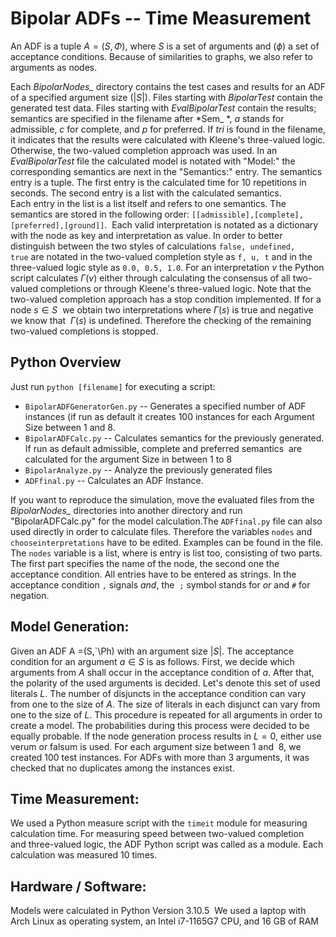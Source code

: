 # Bipolar ADFs -- Time Measurement

An ADF is a tuple $A=(S,\Phi)$, where $S$ is a set of arguments and ($\phi$) a set of acceptance conditions. Because of similarities to graphs, we also refer to arguments as nodes.

Each *BipolarNodes_* directory contains the test cases and results for an ADF of a specified argument size ($|S|$). 
Files starting with *BipolarTest* contain the generated test data. 
Files starting with *EvalBipolarTest* contain the results; semantics are specified in the filename after *Sem_ *, *a* stands for admissible, *c* for complete, and *p* for preferred.
If *tri* is found in the filename, it indicates that the results were calculated with Kleene's three-valued logic. Otherwise, the two-valued completion approach was used.
In an *EvalBipolarTest* file the calculated model is notated with "Model:" the corresponding semantics are next in the "Semantics:" entry. The semantics entry is a tuple. The first entry is the calculated time for 10 repetitions in seconds. The second entry is a list with the calculated semantics. Each entry in the list is a list itself and refers to one semantics. The semantics are stored in the following order: `[[admissible],[complete],[preferred],[ground]]`.  Each valid interpretation is notated as a dictionary with the node as key and interpretation as value. In order to better distinguish between the two styles of calculations `false, undefined, true` are notated in the two-valued completion style as `f, u, t` and in the three-valued logic style as `0.0, 0.5, 1.0`.
For an interpretation $v$ the Python script calculates $\Gamma(v)$ either through calculating the consensus of all two-valued completions or through Kleene's three-valued logic.
Note that the two-valued completion approach has a stop condition implemented. If for a node $s \in S$  we obtain two interpretations where $\Gamma(s)$ is true and negative we know that  $\Gamma(s)$ is undefined. Therefore the checking of the remaining two-valued completions is stopped. 
 
## Python Overview
Just run `python [filename]` for executing a script:

- `BipolarADFGeneratorGen.py` -- Generates a specified number of ADF instances (if run as default it creates 100 instances for each Argument Size between 1 and 8.
- `BipolarADFCalc.py` -- Calculates semantics for the previously generated. If run as default admissible, complete and preferred semantics  are calculated for the argument Size in between $1$ to $8$
- `BipolarAnalyze.py` -- Analyze the previously generated files
- `ADFfinal.py` -- Calculates an ADF Instance. 

If you want to reproduce the simulation, move the evaluated files from the *BipolarNodes_* directories into another directory and run "BipolarADFCalc.py" for the model calculation.The `ADFfinal.py` file can also used directly in order to calculate files. Therefore the variables `nodes` and `chooseinterpretations` have to be edited. Examples can be found in the file. The `nodes` variable is a list, where is entry is list too, consisting of two parts. The first part specifies the name of the node, the second one the acceptance condition. All entries have to be entered as strings. In the acceptance condition `,` signals *and*, the  `;` symbol stands for *or* and `#` for negation.    

## Model Generation: 
Given an ADF A =(S,`\Ph) with an argument size $|S|$. The acceptance condition for an argument $a \in S$ is as follows. First, we decide which arguments from $A$ shall occur in the acceptance condition of $a$. After that, the polarity of the used arguments is decided. Let's denote this set of used literals $L$. The number of disjuncts in the acceptance condition can vary from one to the size of $A$. The size of literals in each disjunct can vary from one to the size of $L$. This procedure is repeated for all arguments in order to create a model. The probabilities during this process were decided to be equally probable. If the node generation process results in $L = 0$, either use verum or falsum is used. For each argument size between $1$ and  $8$, we created 100 test instances. For ADFs with more than $3$ arguments, it was checked that no duplicates among the instances exist.

## Time Measurement:
We used a Python measure script with the `timeit` module for measuring calculation time. For measuring speed between two-valued completion and three-valued logic, the ADF Python script was called as a module. Each calculation was measured 10 times. 

## Hardware / Software:  
Models were calculated in Python Version 3.10.5  We used a laptop with Arch Linux as operating system, an Intel i7-1165G7 CPU, and 16 GB of RAM
